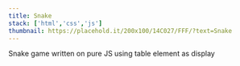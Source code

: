 ```yaml
---
title: Snake
stack: ['html','css','js']
thumbnail: https://placehold.it/200x100/14C027/FFF/?text=Snake
---
```


Snake game written on pure JS using table element as display
<!--more-->

